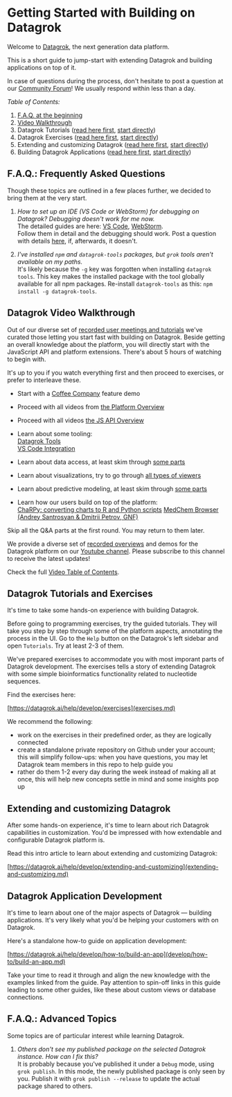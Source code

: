 <!-- TITLE: &#8203;Getting Started-->
<!-- SUBTITLE: -->

# Getting Started with Building on Datagrok

Welcome to [Datagrok](https://www.datagrok.ai), the next generation data platform.

This is a short guide to jump-start with extending Datagrok and building applications on top of it.

In case of questions during the process, don't hesitate to post a question at our
[Community Forum](https://community.datagrok.ai/)! We usually respond within less than a day.

*Table of Contents:*

1. [F.A.Q. at the beginning](#faq-frequently-asked-questions)
2. [Video Walkthrough](#datarok-video-walkthrough)
3. Datagrok Tutorials ([read here first](#datagrok-tutorials-and-exercises), [start directly](https://public.datagrok.ai/))
4. Datagrok Exercises ([read here first](#datagrok-tutorials-and-exercises), [start directly](exercises.md))
5. Extending and customizing Datagrok ([read here first](#extending-and-customizing-datagrok), [start directly](https://datagrok.ai/help/develop/extending-and-customizing))
6. Building Datagrok Applications ([read here first](#datagrok-application-development), [start directly](develop/how-to/build-an-app.md))

## F.A.Q.: Frequently Asked Questions

Though these topics are outlined in a few places further, we decided to bring them at the very start.

1. _How to set up an IDE (VS Code or WebStorm) for debugging on Datagrok? Debugging doesn't work for me now._  
   The detailed guides are here:
   [VS Code](develop/develop.md#one-click-debugging-with-visual-studio-code), 
   [WebStorm](develop/develop.md#one-click-debugging-with-jetbrains-ides).  
   Follow them in detail and the debugging should work.
   Post a question with details [here](https://community.datagrok.ai/), if, afterwards, it doesn't.

2. _I've installed `npm` and `datagrok-tools` packages, but `grok` tools aren't available on my paths._  
   It's likely because the `-g` key was forgotten when installing `datagrok tools`. This key makes the
   installed package with the tool globally available for all npm packages. Re-install `datagrok-tools`
   as this: `npm install -g datagrok-tools`.

## Datagrok Video Walkthrough

Out of our diverse set of [recorded user meetings and tutorials](https://www.youtube.com/channel/UCXPHEjOd4gyZ6m6Ji-iOBYg)
we've curated those letting you start fast with building on Datagrok.
Beside getting an overall knowledge about the platform, you will directly start with the JavaScript
API and platform extensions. There's about 5 hours of watching to begin with.

It's up to you if you watch everything first and then proceed to exercises, or prefer to interleave these.

* Start with a [Coffee Company](https://www.youtube.com/watch?v=tVwpRB8fikQ) feature demo

* Proceed with all videos from [the Platform Overview](video-contents.md/#getting-started)

* Proceed with all videos [the JS API Overview](#java-script-api)

* Learn about some tooling:  
[Datagrok Tools](https://www.youtube.com/watch?v=zVVmlRorpjg&t=258s)  
[VS Code Integration](https://www.youtube.com/watch?v=zVVmlRorpjg&t=870s)  

* Learn about data access, at least skim through [some parts](video-contents.md/#data-access)

* Learn about visualizations, try to go through [all types of viewers](video-contents.md/#visualization)

* Learn about predictive modeling, at least skim through [some parts](video-contents.md/#predictive-modeling)

* Learn how our users build on top of the platform:  
[ChaRPy: converting charts to R and Python scripts](https://www.youtube.com/watch?v=seAgx5TbrzI&t=162s)
[MedChem Browser (Andrey Santrosyan & Dmitrii Petrov, GNF)](https://www.youtube.com/watch?v=seAgx5TbrzI&t=970s)

Skip all the Q&A parts at the first round. You may return to them later.

We provide a diverse set of [recorded overviews](video-contents.md) and demos for the Datagrok platform
on our [Youtube channel](https://www.youtube.com/channel/UCXPHEjOd4gyZ6m6Ji-iOBYg).
Please subscribe to this channel to receive the latest updates!

Check the full [Video Table of Contents](video-contents.md).

## Datagrok Tutorials and Exercises

It's time to take some hands-on experience with building Datagrok.

Before going to programming exercises, try the guided tutorials. They will take you step by step through
some of the platform aspects, annotating the process in the UI. Go to the `Help` button on the Datagrok's
left sidebar and open `Tutorials`. Try at least 2-3 of them.

We've prepared exercises to accommodate you with most imporant parts of Datagrok development.
The exercises tells a story of extending Datagrok with some simple bioinformatics functionality
related to nucleotide sequences.

Find the exercises here:

[https://datagrok.ai/help/develop/exercises](exercises.md)

We recommend the following:

* work on the exercises in their predefined order, as they are logically connected
* create a standalone private repository on Github under your account; this will simplify follow-ups:
   when you have questions, you may let Datagrok team members in this repo to help guide you
* rather do them 1-2 every day during the week instead of making all at once, this will help
  new concepts settle in mind and some insights pop up

## Extending and customizing Datagrok

After some hands-on experience, it's time to learn about rich Datagrok capabilities in customization.
You'd be impressed with how extendable and configurable Datagrok platform is.

Read this intro article to learn about extending and customizing Datagrok:

[https://datagrok.ai/help/develop/extending-and-customizing](extending-and-customizing.md)

## Datagrok Application Development

It's time to learn about one of the major aspects of Datagrok — building applications.
It's very likely what you'd be helping your customers with on Datagrok.

Here's a standalone how-to guide on application development:

[https://datagrok.ai/help/develop/how-to/build-an-app](develop/how-to/build-an-app.md)

Take your time to read it through and align the new knowledge with the examples linked from the guide.
Pay attention to spin-off links in this guide leading to some other guides, like these about
custom views or database connections.

## F.A.Q.: Advanced Topics

Some topics are of particular interest while learning Datagrok.

1. _Others don't see my published package on the selected Datagrok instance. How can I fix this?_  
   It is probably because you've published it under a `Debug` mode, using `grok publish`.
   In this mode, the newly published package is only seen by you. Publish it with
   `grok publish --release` to update the actual package shared to others.
   